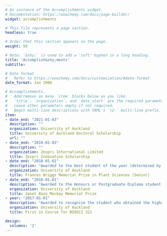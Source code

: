 ```yaml
---
# An instance of the Accomplishments widget.
# Documentation: https://wowchemy.com/docs/page-builder/
widget: accomplishments

# This file represents a page section.
headless: true

# Order that this section appears on the page.
weight: 50

# Note: `&shy;` is used to add a 'soft' hyphen in a long heading.
title: 'Accomplish&shy;ments'
subtitle:

# Date format
#   Refer to https://wowchemy.com/docs/customization/#date-format
date_format: Jan 2006

# Accomplishments.
#   Add/remove as many `item` blocks below as you like.
#   `title`, `organization`, and `date_start` are the required parameters.
#   Leave other parameters empty if not required.
#   Begin multi-line descriptions with YAML's `|2-` multi-line prefix.
item:
- date_end: "2021-01-03"
  description: ""
  organization: University of Auckland
  title: University of Auckland Doctoral Scholarship
  url: ""
- date_end: "2019-01-03"
  description: ""
  organization: Zespri International Limited
  title: Zespri Innovation Scholarship
- date_end: "2018-01-01"
  description: "Awarded to the best student of the year (determined by GPA) in Stage III Plant Sciences courses"
  organization: University of Auckland
  title: Frances Briggs Memorial Prize in Plant Sciences (Senior)
- date_end: "2018-01-01"
  description: "Awarded to the Honours or Postgraduate Diploma student enrolled in plant science courses in Biological Sciences with the highest GPA in two or more plant courses above Stage I"
  organization: University of Auckland
  title: Janet Bain Mackay Memorial Prize
- year: "2017-01-01"
  description: "Awarded to recognise the student who obtained the highest overall mark in a taught course (BIOSCI 321 - Plant Pathology)"
  organization: University of Auckland
  title: First in Course for BIOSCI 321

design:
  columns: '2' 
---
```


